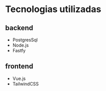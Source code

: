 # Tecnologias utilizadas

## backend

- PostgresSql
- Node.js
- Fastfy

## frontend

- Vue.js
- TailwindCSS
